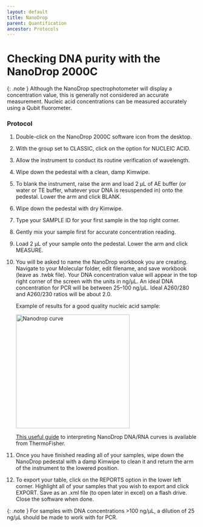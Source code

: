 ```yaml
---
layout: default
title: NanoDrop
parent: Quantification
ancestor: Protocols
---
```


# Checking DNA purity with the NanoDrop 2000C

{: .note } 
Although the NanoDrop spectrophotometer will display a concentration value, this is generally not considered an accurate measurement. Nucleic acid concentrations can be measured accurately using a Qubit fluorometer.

### Protocol
1. Double-click on the NanoDrop 2000C software icon from the desktop.
2. With the group set to CLASSIC, click on the option for NUCLEIC ACID.
3. Allow the instrument to conduct its routine verification of wavelength.
4. Wipe down the pedestal with a clean, damp Kimwipe.
5. To blank the instrument, raise the arm and load 2 µL of AE buffer  (or water or TE buffer, whatever your DNA is resuspended in) onto the pedestal. Lower the arm and click BLANK.
6. Wipe down the pedestal with dry Kimwipe.
7. Type your SAMPLE ID for your first sample in the top right corner.
8. Gently mix your sample first for accurate concentration reading.
9. Load 2 µL of your sample onto the pedestal. Lower the arm and click MEASURE.
10. You will be asked to name the NanoDrop workbook you are creating. Navigate to your Molecular folder, edit filename, and save workbook (leave as .twbk file).
    Your DNA concentration value will appear in the top right corner of the screen with the units in ng/µL. An ideal DNA concentration for PCR will be between 25–100 ng/µL. Ideal A260/280 and A260/230 ratios will be about 2.0.

    Example of results for a good quality nucleic acid sample:

    <img src='https://github.com/CCG-CAS/gh-pages/blob/main/assets/nanodrop.jpg?raw=true'
      alt="Nanodrop curve"
      width='300'>

    [This useful guide](https://tools.thermofisher.com/content/sfs/brochures/TN52646-E-0215M-NucleicAcid.pdf) to interpreting NanoDrop DNA/RNA curves is available from ThermoFisher.
11. Once you have finished reading all of your samples, wipe down the NanoDrop pedestal with a damp Kimwipe to clean it and return the arm of the instrument to the lowered position.
12. To export your table, click on the REPORTS option in the lower left corner. Highlight all of your samples that you wish to export and click EXPORT. Save as an .xml file (to open later in excel) on a flash drive. Close the software when done.

{: .note }
For samples with DNA concentrations >100 ng/µL, a dilution of 25 ng/µL should be made to work with for PCR.
